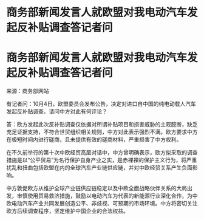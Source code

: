 # 商务部新闻发言人就欧盟对我电动汽车发起反补贴调查答记者问

# 商务部新闻发言人就欧盟对我电动汽车发起反补贴调查答记者问

来源：商务部网站

有记者问：10月4日，欧盟委员会发布公告，决定对进口自中国的纯电动载人汽车发起反补贴调查。请问中方对此有何评论？

答：欧方发起此次反补贴调查仅依据对所谓补贴项目和损害威胁的主观臆断，缺乏充足证据支持，不符合世贸组织相关规则，中方对此表示强烈不满。欧方要求中方在极短时间内进行磋商，且未提供有效的磋商材料，严重损害了中方权利。

在不久前举行的第十次中欧经贸高层对话中，中方曾明确表示，欧方拟采取的调查措施是以“公平贸易”为名行保护自身产业之实，是赤裸裸的保护主义行为，将严重扰乱和扭曲包括欧盟在内的全球汽车产业链供应链，并对中欧经贸关系产生负面影响。

中方敦促欧方从维护全球产业链供应链稳定以及中欧全面战略伙伴关系的大局出发，审慎使用贸易救济措施，鼓励以电动汽车为代表的新能源行业深化合作，为中欧电动汽车产业共同发展创造公平、非歧视、可预期的市场环境。中方将密切关注欧方后续调查程序，坚定维护中国企业的合法权益。

